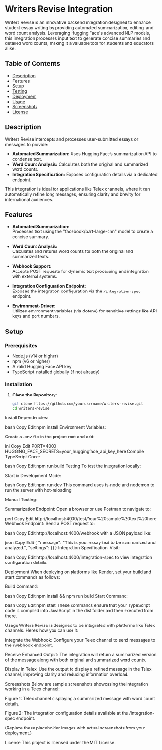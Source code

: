 # Writers Revise Integration

Writers Revise is an innovative backend integration designed to enhance student essay writing by providing automated summarization, editing, and word count analysis. Leveraging Hugging Face's advanced NLP models, this integration processes input text to generate concise summaries and detailed word counts, making it a valuable tool for students and educators alike.

## Table of Contents

- [Description](#description)
- [Features](#features)
- [Setup](#setup)
- [Testing](#testing)
- [Deployment](#deployment)
- [Usage](#usage)
- [Screenshots](#screenshots)
- [License](#license)

## Description

Writers Revise intercepts and processes user-submitted essays or messages to provide:
- **Automated Summarization:** Uses Hugging Face’s summarization API to condense text.
- **Word Count Analysis:** Calculates both the original and summarized word counts.
- **Integration Specification:** Exposes configuration details via a dedicated endpoint.

This integration is ideal for applications like Telex channels, where it can automatically refine long messages, ensuring clarity and brevity for international audiences.

## Features

- **Automated Summarization:**  
  Processes text using the "facebook/bart-large-cnn" model to create a concise summary.
  
- **Word Count Analysis:**  
  Calculates and returns word counts for both the original and summarized texts.
  
- **Webhook Support:**  
  Accepts POST requests for dynamic text processing and integration with external systems.
  
- **Integration Configuration Endpoint:**  
  Exposes the integration configuration via the `/integration-spec` endpoint.
  
- **Environment-Driven:**  
  Utilizes environment variables (via dotenv) for sensitive settings like API keys and port numbers.

## Setup

### Prerequisites

- Node.js (v14 or higher)
- npm (v6 or higher)
- A valid Hugging Face API key
- TypeScript installed globally (if not already)

### Installation

1. **Clone the Repository:**

   ```bash
   git clone https://github.com/yourusername/writers-revise.git
   cd writers-revise
Install Dependencies:

bash
Copy
Edit
npm install
Environment Variables:

Create a .env file in the project root and add:

ini
Copy
Edit
PORT=4000
HUGGING_FACE_SECRETS=your_huggingface_api_key_here
Compile TypeScript Code:

bash
Copy
Edit
npm run build
Testing
To test the integration locally:

Start in Development Mode:

bash
Copy
Edit
npm run dev
This command uses ts-node and nodemon to run the server with hot-reloading.

Manual Testing:

Summarization Endpoint: Open a browser or use Postman to navigate to:

perl
Copy
Edit
http://localhost:4000/test/Your%20sample%20text%20here
Webhook Endpoint: Send a POST request to:

bash
Copy
Edit
http://localhost:4000/webhook
with a JSON payload like:

json
Copy
Edit
{
  "message": "This is your essay text to be summarized and analyzed.",
  "settings": {}
}
Integration Specification: Visit:

bash
Copy
Edit
http://localhost:4000/integration-spec
to view integration configuration details.

Deployment
When deploying on platforms like Render, set your build and start commands as follows:

Build Command:

bash
Copy
Edit
npm install && npm run build
Start Command:

bash
Copy
Edit
npm start
These commands ensure that your TypeScript code is compiled into JavaScript in the dist folder and then executed from there.

Usage
Writers Revise is designed to be integrated with platforms like Telex channels. Here’s how you can use it:

Integrate the Webhook:
Configure your Telex channel to send messages to the /webhook endpoint.

Receive Enhanced Output:
The integration will return a summarized version of the message along with both original and summarized word counts.

Display in Telex:
Use the output to display a refined message in the Telex channel, improving clarity and reducing information overload.

Screenshots
Below are sample screenshots showcasing the integration working in a Telex channel:


Figure 1: Telex channel displaying a summarized message with word count details.


Figure 2: The integration configuration details available at the /integration-spec endpoint.

(Replace these placeholder images with actual screenshots from your deployment.)

License
This project is licensed under the MIT License.
